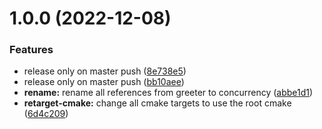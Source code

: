 # 1.0.0 (2022-12-08)


### Features

* release only on master push ([8e738e5](https://github.com/InfiniBrains/concurrency/commit/8e738e5d6497838d66032bb97057871b77934f25))
* release only on master push ([bb10aee](https://github.com/InfiniBrains/concurrency/commit/bb10aeeb3e7950753a8ba1c30d3c213df16d1689))
* **rename:** rename all references from greeter to concurrency ([abbe1d1](https://github.com/InfiniBrains/concurrency/commit/abbe1d145cd552391bde3ac6f7f7e76f8cc89315))
* **retarget-cmake:** change all cmake targets to use the root cmake ([6d4c209](https://github.com/InfiniBrains/concurrency/commit/6d4c2092787c69efb4a3f7ab5465f4b3c7aae51c))
